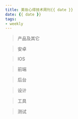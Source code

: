 ```yaml
---
title: 美妆心得技术周刊{{ date }}
date: {{ date }}
tags:
- weekly
---
```


> 产品及其它


> 安卓


> IOS


> 前端


> 后台


> 设计


> 工具


> 测试